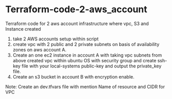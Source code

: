 # Terraform-code-2-aws_account
Terraform code for 2 aws account infrastructure where vpc, S3 and Instance created 

1. take 2 AWS accounts setup within script 
2. create vpc with 2 public and 2 private subnets on basis of availability zones on aws account A.
3. Create an one ec2 instance in account A with taking vpc subnets from above created vpc within ubuntu OS with security group and create ssh-key file with your local-systems public-key and output the private_key file.
4. Create an s3 bucket in account B with encryption enable.

Note: Create an dev.tfvars file with mention Name of resource and CIDR for VPC
